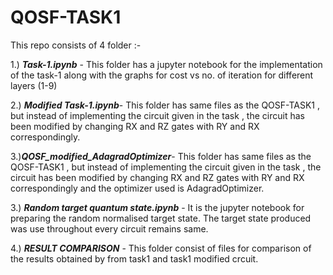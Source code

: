# QOSF-TASK1
This repo consists of 4 folder :-

1.) ***Task-1.ipynb*** - This folder has a jupyter notebook for the implementation of the task-1 along with the graphs for cost vs no. of iteration for different layers (1-9)

2.) ***Modified Task-1.ipynb***- This folder has same files as the QOSF-TASK1 , but instead of implementing the circuit given in the task , the circuit has been modified by changing RX and RZ gates with RY and RX correspondingly.   

3.)***QOSF_modified_AdagradOptimizer***-  This folder has same files as the QOSF-TASK1 , but instead of implementing the circuit given in the task , the circuit has been modified by changing RX and RZ gates with RY and RX correspondingly and the optimizer used is AdagradOptimizer.   


3.) ***Random target quantum state.ipynb*** - It is the jupyter notebook for preparing the random normalised target state. The target state produced was use throughout every circuit remains same. 

4.) ***RESULT COMPARISON*** - This folder consist of files for comparison of the results obtained by from task1 and task1 modified crcuit.
